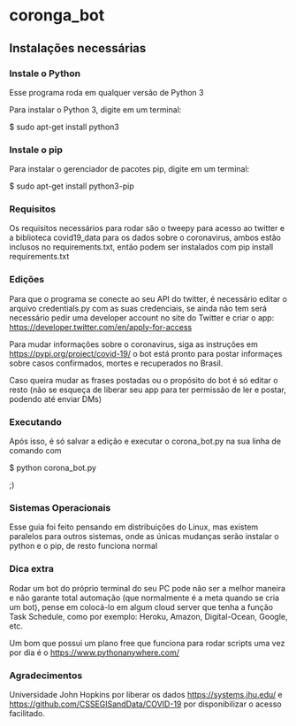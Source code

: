 # coronga_bot
## Instalações necessárias
### Instale o Python

Esse programa roda em qualquer versão de Python 3

Para instalar o Python 3, digite em um terminal:

$ sudo apt-get install python3

### Instale o pip

Para instalar o gerenciador de pacotes pip, digite em um terminal:

$ sudo apt-get install python3-pip

### Requisitos

Os requisitos necessários para rodar são o tweepy para acesso ao twitter e a biblioteca covid19_data para os dados sobre o coronavirus, ambos estão inclusos no requirements.txt, então podem ser instalados com pip install requirements.txt

### Edições

Para que o programa se conecte ao seu API do twitter, é necessário editar o arquivo credentials.py com as suas credenciais, se ainda não tem será necessário pedir uma developer account no site do Twitter e criar o app: https://developer.twitter.com/en/apply-for-access

Para mudar informações sobre o coronavirus, siga as instruções em https://pypi.org/project/covid-19/ o bot está pronto para postar informaçes sobre casos confirmados, mortes e recuperados no Brasil.

Caso queira mudar as frases postadas ou o propósito do bot é só editar o resto (não se esqueça de liberar seu app para ter permissão de ler e postar, podendo até enviar DMs) 

### Executando

Após isso, é só salvar a edição e executar o corona_bot.py na sua linha de comando com 

$ python corona_bot.py 

;)

### Sistemas Operacionais

Esse guia foi feito pensando em distribuições do Linux, mas existem paralelos para outros sistemas, onde as únicas mudanças serão instalar o python e o pip, de resto funciona normal

### Dica extra

Rodar um bot do próprio terminal do seu PC pode não ser a melhor maneira e não garante total automação (que normalmente é a meta quando se cria um bot), pense em colocá-lo em algum cloud server que tenha a função Task Schedule, como por exemplo: Heroku, Amazon, Digital-Ocean, Google, etc.

Um bom que possui um plano free que funciona para rodar scripts uma vez por dia é o https://www.pythonanywhere.com/

### Agradecimentos

Universidade John Hopkins por liberar os dados https://systems.jhu.edu/ e https://github.com/CSSEGISandData/COVID-19 por disponibilizar o acesso facilitado.
